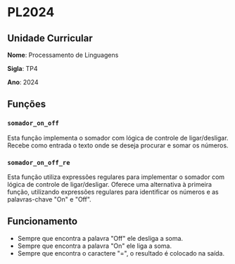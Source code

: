 # PL2024

## Unidade Curricular

**Nome**: Processamento de Linguagens

**Sigla**: TP4

**Ano**: 2024



## Funções

### `somador_on_off`

Esta função implementa o somador com lógica de controle de ligar/desligar. Recebe como entrada o texto onde se deseja procurar e somar os números.

### `somador_on_off_re`

Esta função utiliza expressões regulares para implementar o somador com lógica de controle de ligar/desligar. Oferece uma alternativa à primeira função, utilizando expressões regulares para identificar os números e as palavras-chave "On" e "Off".



## Funcionamento

- Sempre que encontra a palavra "Off" ele desliga a soma.
- Sempre que encontra a palavra "On" ele liga  a soma.
- Sempre que encontra o caractere "=", o resultado é colocado na saída.


